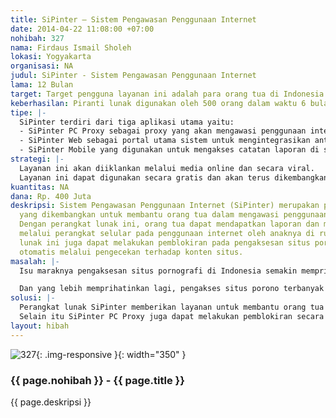 ```yaml
---
title: SiPinter – Sistem Pengawasan Penggunaan Internet
date: 2014-04-22 11:08:00 +07:00
nohibah: 327
nama: Firdaus Ismail Sholeh
lokasi: Yogyakarta
organisasi: NA
judul: SiPinter - Sistem Pengawasan Penggunaan Internet
lama: 12 Bulan
target: Target pengguna layanan ini adalah para orang tua di Indonesia.
keberhasilan: Piranti lunak digunakan oleh 500 orang dalam waktu 6 bulan.
tipe: |-
  SiPinter terdiri dari tiga aplikasi utama yaitu:
  - SiPinter PC Proxy sebagai proxy yang akan mengawasi penggunaan internet di komputer dengan melakukan pengecekan pada data yang melalui layer jaringan. Aplikasi ini bertugas untuk mencatat setiap situs yang diakses dan melaporkan ke server. Aplikasi ini juga bertugas memblokir pengaksesan situs pornografi yang diketahui melalui pengecekan konten teks dan gambar dengan metode Naïve Bayesian dan Nudity Detection Algorithm.
  - SiPinter Web sebagai portal utama sistem untuk mengintegrasikan antar aplikasi. Aplikasi ini juga menyediakan web service yang berfungsi untuk berkomunikasi dengan SiPinter PC Proxy dan SiPinter Mobile.
  - SiPinter Mobile yang digunakan untuk mengakses catatan laporan di server yang dibuat oleh SiPinter PC Proxy. Aplikasi ini juga dapat digunakan untuk mengonfigurasi SiPinter PC Proxy agar melakukan pemblokiran pada situs-situs tertentu. Aplikasi ini dikembangkan untuk platform Android, iOS, dan Blackberry.
strategi: |-
  Layanan ini akan diiklankan melalui media online dan secara viral.
  Layanan ini dapat digunakan secara gratis dan akan terus dikembangkan.
kuantitas: NA
dana: Rp. 400 Juta
deskripsi: Sistem Pengawasan Penggunaan Internet (SiPinter) merupakan perangkat lunak
  yang dikembangkan untuk membantu orang tua dalam mengawasi penggunaan internet anaknya.
  Dengan perangkat lunak ini, orang tua dapat mendapatkan laporan dan melakukan pengaturan
  melalui perangkat selular pada penggunaan internet oleh anaknya di rumah. Perangkat
  lunak ini juga dapat melakukan pemblokiran pada pengaksesan situs pornografi secara
  otomatis melalui pengecekan terhadap konten situs.
masalah: |-
  Isu maraknya pengaksesan situs pornografi di Indonesia semakin memprihatinkan. Menurut informasi dari Kementrian Komunikasi dan Informatika (Kemkominfo) pada 2013 Indonesia berada pada peringkat pertama pengaksesan situs porno di dunia. Hal tersebut tidak lepas dari semakin tingginya penetrasi penggunaan internet di Indonesia yang bagai pisau bermata dua. Usaha yang dilakukan Kemkominfo untuk menekan pengaksesan situs porno melalui pemblokiran terhadap daftar situs tertentu kurang berhasil karena semakin banyaknya situs porno baru yang bermunculan.

  Dan yang lebih memprihatinkan lagi, pengakses situs porono terbanyak adalah dari kalangan anak-anak. Sebanyak 68% anak-anak SD mengakses konten porno dari internet. Dampak dari hal tersebut saat ini mulai terlihat dengan beberapa tindak amoral yang dilakukan anak-anak usia tanggung. Minimnya pengawasan dan pendidikan seks oleh orang tua kepada anaknya menjadi penyebab selain semakin mudahnya mengakses informasi di internet.
solusi: |-
  Perangkat lunak SiPinter memberikan layanan untuk membantu orang tua dalam mengawasi penggunaan internet anaknya di rumah. Dengan layanan ini, orang tua dapat mengawasi secara real time karena akan mendapatkan laporan dan mengatur melalui telepon seluler. Komputer anak yang akan diawasi dipasang aplikasi SiPinter PC Proxy. Aplikasi ini mencatat setiap situs web yang dikunjungi kemudian mengirim catatannya ke server. Catatan laporan dapat diakses oleh aplikasi SiPinter Mobile yang dipasang pada perangkat seluler milik orang tua. SiPinter PC Proxy mampu melakukan pemblokiran situs-situs tertentu berdasarkan pengaturan pada SiPinter Mobile.
  Selain itu SiPinter PC Proxy juga dapat melakukan pemblokiran secara otomatis pada situs pornografi melalui pengecekan pada konten situs yang diakses. Pemblokiran berdasarkan konten ini merupakan solusi atas semakin banyaknya situs porno baru yang bermunculan.
layout: hibah
---
```


![327](/static/img/hibahcms/327.png){: .img-responsive }{: width="350" }

### {{ page.nohibah }} - {{ page.title }}

{{ page.deskripsi }}
